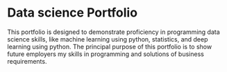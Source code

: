 # Data science Portfolio
This portfolio is designed to demonstrate proficiency in programming data science skills, like machine learning using python, statistics, and deep learning using python. The principal purpose of this portfolio is to show future employers my skills in programming and solutions of business requirements.
